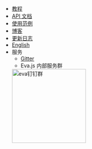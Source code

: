 <!-- _navbar.md -->

- [教程](/tutorials/intro)
- [API 文档](/api/index)
- [使用范例](https://eva.js.org/playground)
- [博客](https://yuque.com/eva/blog)
- [更新日志](/others/changelog)
- <a href="javascript:location.href = location.href.replace('eva-engine.gitee.io', 'eva.js.org');" title="English">English</a>
- 服务
  - [Gitter](https://gitter.im/eva-engine/Eva.js)
  - Eva.js 内部服务群
  <img src="https://gw.alicdn.com/imgextra/i1/O1CN012ZZKa9213zNxY4Dko_!!6000000006930-2-tps-1886-1886.png" name="钉钉群" alt="eva钉钉群" style="width:200px;"/>
